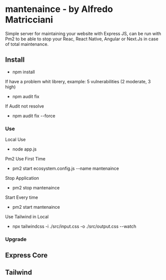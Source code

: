 # mantenaince - by Alfredo Matricciani
Simple server for maintaining your website with Express JS, can be run with Pm2 to be able to stop your Reac, React Native, Angular or Next.Js in case of total maintenance.

## Install

- npm install

If have a problem whit librery, example: 5 vulnerabilities (2 moderate, 3 high)
- npm audit fix

If Audit not resolve
- npm audit fix --force




### Use

Local Use
- node app.js

Pm2 Use First Time
- pm2 start ecosystem.config.js --name mantenaince

Stop Application
- pm2 stop mantenaince

Start Every time
- pm2 start mantenaince

Use Tailwind in Local
- npx tailwindcss -i ./src/input.css -o ./src/output.css --watch



### Upgrade

Express Core
- 


Tailwind
- 
